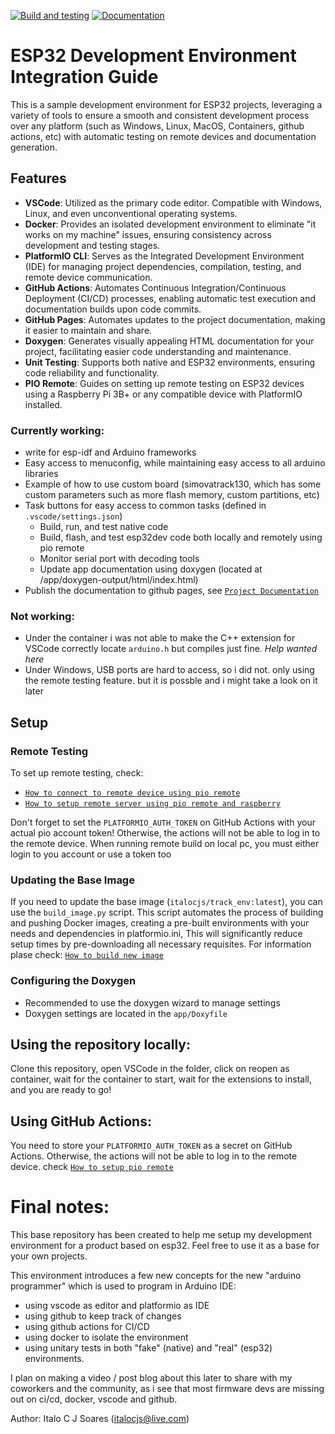 <!-- [![Actions Status](https://github.com/{user}/{repo}/workflows/{action}/badge.svg)](https://github.com/{user}/{repo}/actions) -->
[![Build and testing](https://github.com/italocjs/esp32_italoenv/workflows/make_tests/badge.svg)](https://github.com/italocjs/make_tests/actions)
[![Documentation](https://github.com/italocjs/esp32_italoenv/workflows/make_doxygen/badge.svg)](https://github.com/italocjs/make_doxygen/actions)

# ESP32 Development Environment Integration Guide

This is a sample development environment for ESP32 projects, leveraging a variety of tools to ensure a smooth and consistent development process over any platform (such as Windows, Linux, MacOS, Containers, github actions, etc) with automatic testing on remote devices and documentation generation.

## Features

- **VSCode**: Utilized as the primary code editor. Compatible with Windows, Linux, and even unconventional operating systems.
- **Docker**: Provides an isolated development environment to eliminate "it works on my machine" issues, ensuring consistency across development and testing stages.
- **PlatformIO CLI**: Serves as the Integrated Development Environment (IDE) for managing project dependencies, compilation, testing, and remote device communication.
- **GitHub Actions**: Automates Continuous Integration/Continuous Deployment (CI/CD) processes, enabling automatic test execution and documentation builds upon code commits.
- **GitHub Pages**: Automates updates to the project documentation, making it easier to maintain and share.
- **Doxygen**: Generates visually appealing HTML documentation for your project, facilitating easier code understanding and maintenance.
- **Unit Testing**: Supports both native and ESP32 environments, ensuring code reliability and functionality.
- **PIO Remote**: Guides on setting up remote testing on ESP32 devices using a Raspberry Pi 3B+ or any compatible device with PlatformIO installed.

### Currently working:
- write for esp-idf and Arduino frameworks
- Easy access to menuconfig, while maintaining easy access to all arduino libraries
- Example of how to use custom board (simovatrack130, which has some custom parameters such as more flash memory, custom partitions, etc)
- Task buttons for easy access to common tasks (defined in `.vscode/settings.json`)
  - Build, run, and test native code
  - Build, flash, and test esp32dev code both locally and remotely using pio remote
  - Monitor serial port with decoding tools
  - Update app documentation using doxygen (located at /app/doxygen-output/html/index.html)
- Publish the documentation to github pages, see [`Project Documentation`](https://italocjs.github.io/esp32_italoenv/)

### Not working:
- Under the container i was not able to make the C++ extension for VSCode correctly locate `arduino.h` but compiles just fine. *Help wanted here*
- Under Windows, USB ports are hard to access, so i did not.  only using the remote testing feature. but it is possble and i might take a look on it later


## Setup

### Remote Testing
To set up remote testing, check:
- [`How to connect to remote device using pio remote`](docs\connecting_to_remote.md)
- [`How to setup remote server using pio remote and raspberry`](docs\setup_raspberry_remote.md)

Don't forget to set the `PLATFORMIO_AUTH_TOKEN` on GitHub Actions with your actual pio account token! Otherwise, the actions will not be able to log in to the remote device.
When running remote build on local pc, you must either login to you account or use a token too

### Updating the Base Image
If you need to update the base image (`italocjs/track_env:latest`), you can use the `build_image.py` script. This script automates the process of building and pushing Docker images, creating a pre-built environments with your needs and dependencies in platformio.ini, This will significantly reduce setup times by pre-downloading all necessary requisites.
For information plase check: [`How to build new image`](docs\building_new_image.md)

### Configuring the Doxygen
- Recommended to use the doxygen wizard to manage settings
- Doxygen settings are located in the `app/Doxyfile`

## Using the repository locally:
Clone this repository, open VSCode in the folder, click on reopen as container, wait for the container to start, wait for the extensions to install, and you are ready to go!

## Using GitHub Actions:
You need to store your `PLATFORMIO_AUTH_TOKEN` as a secret on GitHub Actions. Otherwise, the actions will not be able to log in to the remote device. check [`How to setup pio remote`](docs\how_to_setup_pio_remote.md)

# Final notes:
This base repository has been created to help me setup my development environment for a product based on esp32. Feel free to use it as a base for your own projects.

This environment introduces a few new concepts for the new "arduino programmer" which is used to program in Arduino IDE:
- using vscode as editor and platformio as IDE
- using github to keep track of changes
- using github actions for CI/CD
- using docker to isolate the environment
- using unitary tests in both "fake" (native) and "real" (esp32) environments.

I plan on making a video / post blog about this later to share with my coworkers and the community, as i see that most firmware devs are missing out on ci/cd, docker, vscode and github.

Author: Italo C J Soares (italocjs@live.com)



